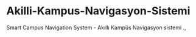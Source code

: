 # Akilli-Kampus-Navigasyon-Sistemi
Smart Campus Navigation System - Akıllı Kampüs Navigasyon sistemi
.,
